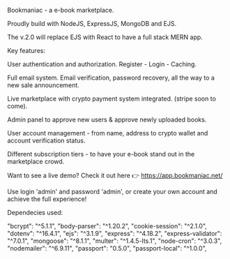 Bookmaniac - a e-book marketplace.

Proudly build with NodeJS, ExpressJS, MongoDB and EJS.

The v.2.0 will replace EJS with React to have a full stack MERN app.

Key features:

User authentication and authorization. Register - Login - Caching.

Full email system. Email verification, password recovery, all the way to a new sale announcement.

Live marketplace with crypto payment system integrated. (stripe soon to come).

Admin panel to approve new users & approve newly uploaded books.

User account management - from name, address to crypto wallet and account verification status.

Different subscription tiers - to have your e-book stand out in the marketplace crowd.

Want to see a live demo? Check it out here 👉 https://app.bookmaniac.net/

Use login 'admin' and password 'admin', or create your own account and achieve the full experience!

Dependecies used:

"bcrypt": "^5.1.1",
"body-parser": "^1.20.2",
"cookie-session": "^2.1.0",
"dotenv": "^16.4.1",
"ejs": "^3.1.9",
"express": "^4.18.2",
"express-validator": "^7.0.1",
"mongoose": "^8.1.1",
"multer": "^1.4.5-lts.1",
"node-cron": "^3.0.3",
"nodemailer": "^6.9.11",
"passport": "0.5.0",
"passport-local": "^1.0.0",
